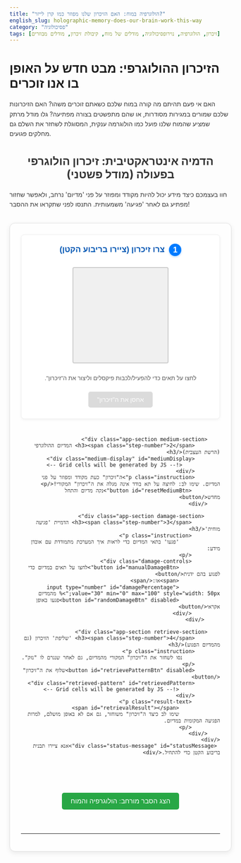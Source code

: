```yaml
---
title: "הולוגרפיה במוח: האם הזיכרון שלנו מפוזר כמו קרן לייזר?"
english_slug: holographic-memory-does-our-brain-work-this-way
category: "פסיכולוגיה"
tags: [זיכרון, הולוגרפיה, נוירופסיכולוגיה, מודלים של מוח, קיבולת זיכרון, מודלים מבוזרים]
---
```

# הזיכרון ההולוגרפי: מבט חדש על האופן בו אנו זוכרים
האם אי פעם תהיתם מה קורה במוח שלכם כשאתם זוכרים משהו? האם הזיכרונות שלכם שמורים במגירות מסודרות, או שהם מתפשטים בצורה מפתיעה? גלו מודל מרתק שמציע שהמוח שלנו פועל כמו הולוגרמה ענקית, המסוגלת לשחזר את השלם גם מחלקים פגועים.

## הדמיה אינטראקטיבית: זיכרון הולוגרפי בפעולה (מודל פשטני)
חוו בעצמכם כיצד מידע יכול להיות מקודד ומפוזר על פני 'מדיום' נרחב, ולאפשר שחזור מפתיע גם לאחר 'פגיעה' משמעותית. התנסו לפני שתקראו את ההסבר!

<div class="holographic-app">
    <div class="app-sections">
        <div class="app-section pattern-section">
            <h3><span class="step-number">1</span> צרו זיכרון (ציירו בריבוע הקטן)</h3>
            <div class="pattern-editor" id="patternEditor">
                <!-- Grid cells will be generated by JS -->
            </div>
            <p class="instruction">לחצו על תאים כדי להפעיל/לכבות פיקסלים וליצור את ה"זיכרון".</p>
            <button id="storePatternBtn" disabled>אחסן את ה"זיכרון"</button>
        </div>

        <div class="app-section medium-section">
            <h3><span class="step-number">2</span> המדיום ההולוגרפי (הרשת העצבית)</h3>
            <div class="medium-display" id="mediumDisplay">
                <!-- Grid cells will be generated by JS -->
            </div>
            <p class="instruction">ה"זיכרון" כעת מקודד ומפוזר על פני המדיום. שימו לב: לחיצה על תא בודד אינה מגלה את ה"זיכרון" המקורי!</p>
             <button id="resetMediumBtn">נקה מדיום והתחל מחדש</button>
        </div>

         <div class="app-section damage-section">
             <h3><span class="step-number">3</span> הדמיית 'פגיעה מוחית'</h3>
             <p class="instruction">
                 'פגעו' בתאי המדיום כדי לראות איך המערכת מתמודדת עם אובדן מידע:
             </p>
             <div class="damage-controls">
                 <button id="manualDamageBtn">לחצו על תאים במדיום כדי לפגוע בהם ידנית</button>
                 <span>או:</span>
                 <input type="number" id="damagePercentage" value="30" min="0" max="100" style="width: 50px;">% מהמדיום
                 <button id="randomDamageBtn" disabled>פגעו באופן אקראי</button>
             </div>
         </div>

        <div class="app-section retrieve-section">
            <h3><span class="step-number">4</span> 'שליפת' הזיכרון (גם מהמדיום הפגוע)</h3>
            <p class="instruction">
                נסו לשחזר את ה"זיכרון" המקורי מהמדיום, גם לאחר שנגרם לו "נזק".
            </p>
            <button id="retrievePatternBtn" disabled>שלוף את ה"זיכרון"</button>
            <div class="retrieved-pattern" id="retrievedPattern">
                 <!-- Grid cells will be generated by JS -->
            </div>
             <p class="result-text">
                 <span id="retrievalResult"></span>
                 שימו לב כיצד ה"זיכרון" משוחזר, גם אם לא באופן מושלם, למרות הפגיעה המקומית במדיום.
             </p>
        </div>
    </div>
     <div class="status-message" id="statusMessage">אנא ציירו תבנית בריבוע הקטן כדי להתחיל.</div>
</div>

<style>
    /* הכללים כאן קובעים את המראה של ההדמיה. הם נטענים עם קוד ה-HTML. */
    .holographic-app {
        direction: rtl;
        text-align: right;
        font-family: 'Arial', sans-serif; /* גופן נעים יותר */
        margin-top: 30px;
        padding: 25px;
        border: 1px solid #e0e0e0;
        border-radius: 12px;
        background-color: #fefefe; /* רקע בהיר */
        box-shadow: 0 4px 12px rgba(0, 0, 0, 0.08); /* צל עדין */
        display: flex; /* שימוש ב-flexbox לסידור נוח */
        flex-direction: column;
        gap: 25px;
    }

    .app-sections {
        display: grid; /* שימוש ב-grid לסידור החלקים הראשיים */
        grid-template-columns: repeat(auto-fit, minmax(280px, 1fr)); /* עמודות גמישות */
        gap: 25px;
    }

    .app-section {
        background-color: #fff;
        padding: 20px;
        border-radius: 8px;
        border: 1px solid #eee;
        box-shadow: 0 2px 6px rgba(0, 0, 0, 0.05);
        display: flex;
        flex-direction: column;
        align-items: center; /* ממורכז אופקית */
    }

     .app-section h3 {
         color: #0056b3; /* כותרת בצבע דומיננטי */
         margin-top: 0;
         margin-bottom: 15px;
         display: flex;
         align-items: center;
         font-size: 1.3em;
     }

     .step-number {
         display: inline-block;
         background-color: #007bff; /* מספר שלב בצבע כחול */
         color: white;
         border-radius: 50%;
         width: 28px;
         height: 28px;
         text-align: center;
         line-height: 28px;
         font-size: 1em;
         margin-left: 10px; /* רווח בין המספר לכותרת */
         box-shadow: 0 2px 4px rgba(0, 123, 255, 0.3);
     }

     .instruction {
         text-align: center;
         color: #555;
         font-size: 0.95em;
         margin-bottom: 15px;
     }

     .result-text {
         text-align: center;
         color: #333;
         font-size: 0.95em;
         min-height: 1.2em; /* כדי למנוע קפיצות בגובה */
     }

     .status-message {
         text-align: center;
         margin-top: 10px;
         padding: 10px;
         border-radius: 6px;
         background-color: #e9ecef;
         color: #495057;
         font-size: 0.9em;
         min-height: 1.2em;
     }


    .pattern-editor, .retrieved-pattern {
        display: grid;
        --grid-size: 8; /* Custom property for JS access */
        grid-template-columns: repeat(var(--grid-size), var(--cell-size, 25px));
        grid-template-rows: repeat(var(--grid-size), var(--cell-size, 25px));
        gap: 2px;
        border: 2px solid #cccccc; /* גבול ברור יותר */
        margin: 10px auto;
        width: fit-content;
        background-color: #f0f0f0; /* רקע בהיר לרשת */
        border-radius: 4px;
        overflow: hidden; /* כדי שהפינות המעוגלות ייראו טוב */
    }

    .medium-display {
        display: grid;
        --grid-size: 16; /* Custom property for JS access */
        grid-template-columns: repeat(var(--grid-size), var(--cell-size, 15px));
        grid-template-rows: repeat(var(--grid-size), var(--cell-size, 15px));
        gap: 1px;
        border: 2px solid #cccccc; /* גבול ברור יותר */
        margin: 10px auto;
        width: fit-content;
        background-color: #f0f0f0;
        border-radius: 4px;
        overflow: hidden;
    }

    .pattern-cell, .medium-cell, .retrieved-cell {
        width: 100%;
        height: 100%;
        background-color: #ffffff; /* Default off/empty */
        border: none; /* אין גבולות פנימיים */
        box-sizing: border-box;
        transition: background-color 0.1s ease; /* אנימציה חלקה לשינוי צבע */
    }

    .pattern-cell {
        cursor: pointer;
    }

    .pattern-cell.active {
        background-color: #000; /* פיקסל דלוק */
        box-shadow: inset 0 0 3px rgba(0,0,0,0.5); /* צל פנימי קטן */
    }

     .pattern-cell:hover:not(.active) {
         background-color: #e0e0e0; /* הדגשה במעבר עכבר */
     }

    .medium-cell {
         background-color: #e0e0e0; /* צבע ברירת מחדל של מדיום */
         cursor: pointer;
         transition: background-color 0.2s ease; /* אנימציה חלקה */
    }

     .medium-cell:hover:not(.damaged) {
         background-color: #c0c0c0; /* הדגשה במעבר עכבר */
     }

    .medium-cell.damaged {
         background-color: #ffcccc; /* הדמיית פגיעה */
         transition: background-color 0.3s ease;
    }

     .medium-cell.damaging {
          background-color: #ff6666; /* הדמיית פגיעה אקראית אנימציה */
     }

    .retrieved-cell {
        background-color: #ffffff; /* Default off */
         transition: background-color 0.5s ease; /* אנימציה לשחזור */
    }

     .retrieved-cell.active {
          /* רק כדי לסמן שהתא 'פעיל' אחרי נרמול, הצבע נקבע על ידי ה-JS */
     }

    button {
        margin: 5px auto; /* מרכוז כפתורים */
        padding: 10px 20px;
        cursor: pointer;
        border: none;
        border-radius: 5px;
        background-color: #007bff; /* כחול */
        color: white;
        font-size: 1em;
        transition: background-color 0.2s ease, opacity 0.2s ease; /* אנימציה לכפתורים */
        display: block; /* כל כפתור בשורה משלו */
    }

    button:hover:not(:disabled) {
        background-color: #0056b3; /* כחול כהה יותר במעבר עכבר */
    }

     button:disabled {
        background-color: #cccccc;
        cursor: not-allowed;
        opacity: 0.7;
    }

    .damage-controls {
        display: flex;
        align-items: center;
        justify-content: center;
        flex-wrap: wrap; /* מאפשר מעבר שורה במסכים קטנים */
        gap: 10px;
    }

    .damage-controls button {
        margin: 0; /* מבטל שוליים אוטומטיים */
        display: inline-block; /* מציג כפתורים בשורה */
    }

     .damage-controls input[type="number"] {
         padding: 8px;
         border: 1px solid #ccc;
         border-radius: 4px;
         text-align: center;
         font-size: 1em;
     }


    #explanation {
        margin-top: 40px;
        padding-top: 30px;
        border-top: 1px solid #e0e0e0;
        display: none; /* מוסתר בתחילה */
        animation: fadeIn 0.5s ease forwards; /* אנימציית הופעה */
    }

     @keyframes fadeIn {
         from { opacity: 0; }
         to { opacity: 1; }
     }

    #toggleExplanationBtn {
        display: block;
        margin: 30px auto 0; /* מרכוז הכפתור */
        background-color: #28a745; /* ירוק */
        font-size: 1.1em;
    }

    #toggleExplanationBtn:hover {
         background-color: #218838; /* ירוק כהה יותר */
    }

     h2 {
         color: #333;
         margin-bottom: 20px;
         text-align: center;
         font-size: 1.8em;
     }

     h3 {
         color: #0056b3;
         margin-top: 25px;
         margin-bottom: 10px;
         font-size: 1.4em;
     }

     p {
         margin-bottom: 15px;
         line-height: 1.6;
         color: #333;
     }

     ul {
         margin-bottom: 15px;
         line-height: 1.6;
         color: #333;
         padding-right: 20px; /* מרווח לרשימה */
     }

     li {
         margin-bottom: 8px;
     }

     /* גדלי רשת משתנים מוגדרים ב-JS */
     /* .pattern-editor, .retrieved-pattern { --cell-size: 25px; } */
     /* .medium-display { --cell-size: 15px; } */

</style>

<button id="toggleExplanationBtn">הצג הסבר מורחב: הולוגרפיה והמוח</button>

<div id="explanation">
    <h2>הסבר: זיכרון הולוגרפי והקשר המרתק למוח</h2>

    <p>דמיינו לרגע את הזיכרונות שלכם. איפה הם נמצאים במוח? האם הם מאוחסנים בקופסאות קטנות, או שהם מפוזרים בצורה הרבה יותר דינמית? מודל הזיכרון ההולוגרפי מציע פרספקטיבה מסקרנת על השאלה הזו.</p>

    <h3>מהי הולוגרמה, בעצם? לא סתם תמונה תלת-ממדית!</h3>
    כולנו מכירים הולוגרמות מחיי היום-יום - אולי על כרטיס אשראי או שטר כסף. לרוב הן נתפסות כתמונות תלת-ממדיות. אבל מהותה העמוקה יותר של הולוגרמה היא *אופן אחסון המידע* שלה. תמונה רגילה (כמו זו בטלפון שלכם) מאחסנת מידע *מקומי*: כל פיקסל מכיל מידע רק על נקודה *אחת* בסצנה. חתכו חלק מהתמונה, ואיבדתם את המידע הזה לנצח. הולוגרמה, לעומת זאת, רושמת על מדיום (כמו לוח צילום מיוחד) את *תבנית ההתאבכות* שנוצרת כאשר גלי אור (בדרך כלל לייזר) המגיעים מהאובייקט "פוגשים" גל אור אחר (גל ייחוס). התבנית הזו נראית כמו אוסף אקראי של קווים ונקודות - אין לה שום דמיון ישיר לאובייקט המקורי!

    <h3>עקרון פיזור המידע המהפכני</h3>
    הקסם האמיתי של הולוגרמה טמון בכך שכל נקודה על המדיום ההולוגרפי מכילה, בצורה מקודדת ומפוזרת, מידע על *האובייקט השלם*! זה לא אחסון ממוקד, אלא פיזור רחב. דמיינו אבן שנזרקת למים: הגלים מתפשטים על פני כל הבריכה, ולא נשארים רק בנקודת הכניסה. אחסון הולוגרפי דומה לכך.

    <h3>שליפת השלם מהחלק הקטן ביותר</h3>
    כדי "לראות" את האובייקט מההולוגרמה, מאירים עליה עם גל אור מתאים. גל זה משחזר את תבנית הגלים המקורית. והנה החלק המדהים: אם תאירו רק על *חלק קטן* מההולוגרמה, עדיין תוכלו לראות תמונה של *כל* האובייקט המקורי! היא אמנם תהיה מטושטשת יותר, כאילו "ברזולוציה" נמוכה, אבל המידע על השלם עדיין שם, מפוזר.

    <h3>קרל פריברם והמוח ההולוגרפי: תיאוריה נועזת</h3>
    בשנות ה-60 וה-70, הנוירופסיכולוג קרל פריברם, בהשראת ההולוגרפיה, הציע מודל מהפכני לזיכרון. במקום לחשוב על זיכרונות כמאוחסנים באזורים ספציפיים במוח, כמו קבצים בתיקיות, הוא שיער שהם מקודדים ומפוזרים על פני רשתות עצביות נרחבות בקליפת המוח. הוא האמין שהמוח מבצע חישובים מורכבים הדומים לטרנספורמציות פורייה, שהן הליבה המתמטית של ההולוגרפיה. במודל זה, זיכרון הוא לא נקודה בודדת, אלא תבנית פעילות מפוזרת ועשירה.

    <h3>מודלים ממוקדים מול מודלים מבוזרים</h3>
    מודלים קלאסיים ורבים עכשוויים אכן מראים שאזורים שונים במוח קשורים לסוגי זיכרון שונים (למשל, היפוקמפוס לזיכרונות חדשים, אמיגדלה לזיכרונות רגשיים). פגיעות באזורים אלה אכן פוגעות בזיכרון. אולם, מודל פריברם אינו בהכרח מבטל מודלים אלה לחלוטין. הוא מציע אולי מנגנון קידוד עמוק יותר, שבו גם אם אזור "אחראי" נפגע, המידע עדיין קיים בצורה מפוזרת ברשת רחבה יותר, ומאפשר שחזור חלקי או פגום, כפי שראיתם בהדמיה.

    <h3>לאשלי, אקיפוטנציאליות ועדויות מהמחקר</h3>
    פריברם התבסס, בין היתר, על ניסוייו המפורסמים של קרל לאשלי בשנות ה-20. לאשלי הסיק שניתן להסיר חלקים נרחבים מקליפת המוח של חולדות מאומנות, ועדיין למצוא שהן זוכרות חלקית את המבוך, בהתאם לכמות הקורטקס שנותרה, ולא למיקום הספציפי של ההסרה. הוא קרא לזה "אקיפוטנציאליות" ופיזור ה"אנגרמה" (הזיכרון). בעוד שהרעיון של אחסון מבוזר ברשתות עצביות מקובל נרחב כיום, המודל הולוגרפי ה"טהור" של פריברם, המבוסס על טרנספורמציות פורייה, נשאר שנוי במחלוקת בקהילה המדעית בשל קושי למצוא עדויות נוירוביולוגיות ישירות לכך. עם זאת, הרעיון הבסיסי של פיזור מידע ועמידות בפני פגיעה ממשיך להשפיע על מודלים עכשוויים של רשתות עצביות.

    <h3>יתרונות מודל מבוזר (הולוגרפי-למחצה): עמידות וקיבולת</h3>
    אם הזיכרון אכן מאוחסן בצורה מבוזרת, הדבר מסביר שתי תכונות מרשימות של הזיכרון האנושי:
    <ol>
        <li> **עמידות מפני פגיעה:** כפי שההדמיה מראה, אובדן של חלק מהמדיום אינו מוחק זיכרון שלם, אלא פוגע בארגונו ובהירותו. זה תואם את העובדה שפגיעות מוחיות לרוב גורמות לקשיי שליפה, עיוות או טשטוש של זיכרונות, ולא למחיקתם המוחלטת כאילו "הקובץ" נעלם.</li>
        <li> **קיבולת עצומה:** הולוגרפיה מאפשרת אחסון כמות עצומה של מידע באותו מדיום (באמצעות שימוש בזוויות שונות של גלי ייחוס). אם המוח משתמש במנגנון דומה, זה יכול להסביר את הקיבולת הכמעט בלתי מוגבלת לכאורה של הזיכרון האנושי, שבו כל נוירון וסינפסה יכולים כנראה להשתתף בקידוד זיכרונות רבים בו זמנית.</li>
    </ol>

    <p>לסיכום, מודל הזיכרון ההולוגרפי של פריברם, על אף שאינו הקונצנזוס המדעי המוחלט כיום, הוא רעיון מרתק ששינה את האופן בו חוקרים חושבים על זיכרון. הוא מדגיש את החשיבות של רשתות עצביות רחבות ופיזור מידע כבסיס לעמידות וליכולות המדהימות של הזיכרון האנושי.</p>

</div>


<script>
    /* קוד ה-JavaScript כאן מפעיל את האינטראקציה ואת ההדמיה. הוא רץ לאחר טעינת הדף. */
    document.addEventListener('DOMContentLoaded', () => {
        // קבלת הפניות לאלמנטים ב-HTML
        const patternEditor = document.getElementById('patternEditor');
        const mediumDisplay = document.getElementById('mediumDisplay');
        const retrievedPattern = document.getElementById('retrievedPattern');
        const storePatternBtn = document.getElementById('storePatternBtn');
        const retrievePatternBtn = document.getElementById('retrievePatternBtn');
        const randomDamageBtn = document.getElementById('randomDamageBtn');
        const manualDamageBtn = document.getElementById('manualDamageBtn'); // כפתור הפגיעה הידנית
        const resetMediumBtn = document.getElementById('resetMediumBtn'); // כפתור איפוס מדיום
        const damagePercentageInput = document.getElementById('damagePercentage');
        const explanationDiv = document.getElementById('explanation');
        const toggleExplanationBtn = document.getElementById('toggleExplanationBtn');
        const statusMessageDiv = document.getElementById('statusMessage'); // אלמנט להצגת הודעות סטטוס
        const retrievalResultSpan = document.getElementById('retrievalResult'); // אלמנט לתוצאות השחזור

        // הגדרות גודל הרשתות
        const PATTERN_SIZE = 8; // גודל רשת ה"זיכרון"
        const MEDIUM_SIZE = 16; // גודל רשת ה"מדיום" (רשת עצבית)
        const mediumCells = MEDIUM_SIZE * MEDIUM_SIZE;

        // מצב האפליקציה
        let pattern = Array(PATTERN_SIZE * PATTERN_SIZE).fill(0); // 0: כבוי, 1: דלוק
        let medium = Array(mediumCells).fill(0); // מאחסן ערכים מפוזרים (נקודות צפות)
        let isMediumDamaged = Array(mediumCells).fill(false); // עוקב ויזואלית אחרי תאים פגועים
        let isManualDamageMode = false; // דגל למצב פגיעה ידנית


        // --- פונקציות עזר ליצירת רשתות ---

        function createGrid(container, size, cellClass, isClickable, clickHandler) {
            container.innerHTML = ''; // ניקוי תוכן קיים
            // הגדרת גודל תא בהתאם לגודל הרשת
            const cellSize = (size === PATTERN_SIZE) ? '25px' : '15px';
            container.style.setProperty('--cell-size', cellSize);
            container.style.setProperty('--grid-size', size); // הגדרת גודל רשת בקסטום פרופרטי

            for (let i = 0; i < size * size; i++) {
                const cell = document.createElement('div');
                cell.classList.add(cellClass);
                cell.dataset.index = i; // שמירת האינדקס של התא
                if (isClickable) {
                    cell.style.cursor = 'pointer';
                    cell.addEventListener('click', () => clickHandler(i));
                }
                container.appendChild(cell);
            }
        }

        // יצירת רשתות האפליקציה
        createGrid(patternEditor, PATTERN_SIZE, 'pattern-cell', true, (index) => {
            // לוגיקה לציור תבנית
            pattern[index] = 1 - pattern[index]; // החלף מצב
            patternEditor.children[index].classList.toggle('active', pattern[index] === 1);
            // אפשר כפתור אחסון רק אם יש משהו בציור
            const hasActiveCells = pattern.some(cell => cell === 1);
            storePatternBtn.disabled = !hasActiveCells;
            updateStatusMessage(hasActiveCells ? 'כעת אחסנו את ה"זיכרון" או המשיכו לצייר.' : 'אנא ציירו תבנית בריבוע הקטן כדי להתחיל.');
        });

        createGrid(mediumDisplay, MEDIUM_SIZE, 'medium-cell', true, (index) => {
             // לוגיקה לפגיעה ידנית
             if (isManualDamageMode && !isMediumDamaged[index]) {
                 damageSingleMediumCell(index);
                 updateStatusMessage('תא נפגע ידנית. המשיכו לפגוע או עברו לשלב השליפה.');
             } else if (isMediumDamaged[index]) {
                 // הציגו הודעה שהתא כבר פגוע
                 updateStatusMessage('תא זה כבר פגוע.', 'warning');
             } else {
                 // הציגו הודעה להפעיל מצב פגיעה
                 updateStatusMessage('לחצו על "לחצו על תאים במדיום כדי לפגוע בהם ידנית" כדי לאפשר פגיעה ידנית.', 'info');
             }
        });

        createGrid(retrievedPattern, PATTERN_SIZE, 'retrieved-cell', false);


        // --- פונקציות לוגיקה הולוגרפית (הדמיה פשטנית) ---

        // פונקציית עזר לחישוב מרחק בריבוע
        function getDistanceSq(x1, y1, x2, y2) {
            const dx = x1 - x2;
            const dy = y1 - y2;
            return dx * dx + dy * dy;
        }

         // פונקציה לעדכון הודעת סטטוס
         function updateStatusMessage(message, type = 'info') {
             statusMessageDiv.textContent = message;
             statusMessageDiv.className = `status-message status-${type}`; // הוספת קלאס לפי סוג ההודעה
         }

         // פונקציה לאיפוס המדיום ומצב הנזק
         function resetMedium() {
             medium.fill(0);
             isMediumDamaged.fill(false);
             updateMediumDisplay();
             // גם נקה את השחזור
             const retrievedCells = retrievedPattern.children;
             for (let i = 0; i < PATTERN_SIZE * PATTERN_SIZE; i++) {
                retrievedCells[i].classList.remove('active');
                retrievedCells[i].style.backgroundColor = '#ffffff';
             }
              retrievalResultSpan.textContent = ''; // ניקוי תוצאות שחזור
             // אפשר/בטל כפתורים בהתאם
              storePatternBtn.disabled = !pattern.some(cell => cell === 1);
              randomDamageBtn.disabled = true; // אין מדיום לפגוע בו
              retrievePatternBtn.disabled = true; // אין מדיום לשלוף ממנו
             updateStatusMessage('המדיום נוקה. צרו או אחסנו תבנית חדשה.');
         }


        function storePattern() {
            // איפוס המדיום ומצב הנזק לפני האחסון
            resetMedium();

            updateStatusMessage('מקודד את ה"זיכרון" אל המדיום...');

            // הדמיית אחסון: כל נקודת "אור" בתבנית משפיעה על כל נקודות המדיום
            // זהו פישוט משמעותי של תהליך הולוגרפי אמיתי (שמשתמש בטרנספורמציית פורייה)
            // כאן אנו מדמים פיזור על בסיס מרחק יחסי
            for (let py = 0; py < PATTERN_SIZE; py++) {
                for (let px = 0; px < PATTERN_SIZE; px++) {
                    const patternIndex = py * PATTERN_SIZE + px;
                    if (pattern[patternIndex] === 1) { // אם הפיקסל דלוק בתבנית
                        for (let my = 0; my < MEDIUM_SIZE; my++) {
                            for (let mx = 0; mx < MEDIUM_SIZE; mx++) {
                                const mediumIndex = my * MEDIUM_SIZE + mx;
                                // חישוב עמדה יחסית של נקודת המדיום ביחס לרשת התבנית
                                const scaledMx = mx * PATTERN_SIZE / MEDIUM_SIZE;
                                const scaledMy = my * PATTERN_SIZE / MEDIUM_SIZE;
                                const distSq = getDistanceSq(px, py, scaledMx, scaledMy);
                                // תרומה יורדת עם המרחק (אבל לא אפס)
                                medium[mediumIndex] += 1.0 / (distSq + 1.0); // הוספת 1 במכנה למניעת חלוקה באפס וריכוך השפעת המרחק
                            }
                        }
                    }
                }
            }
            console.log("Pattern Stored.");
            updateMediumDisplay(); // רענון ויזואלי של המדיום (יציג רק מצב נזק)
            randomDamageBtn.disabled = false; // עכשיו אפשר לפגוע אקראית
            retrievePatternBtn.disabled = false; // עכשיו אפשר לשלוף
             manualDamageBtn.disabled = false; // עכשיו אפשר לפגוע ידנית
            updateStatusMessage('ה"זיכרון" אוחסן בהצלחה במדיום. עכשיו נסו לפגוע בו!');
        }

        // פונקציה לפגיעה בתא מדיום בודד
        function damageSingleMediumCell(index) {
            if (!isMediumDamaged[index]) {
                 medium[index] = 0; // מדמה פגיעה ע"י איפוס הערך בתא זה
                 isMediumDamaged[index] = true;
                 mediumDisplay.children[index].classList.add('damaged');
                  // הסרת קלאס אנימציה אם קיים
                 mediumDisplay.children[index].classList.remove('damaging');
                 console.log(`Cell ${index} damaged.`);
                  // לאחר פגיעה, אפשר לשלוף שוב (אם לא אחסנו מחדש)
                 retrievePatternBtn.disabled = false;
            }
        }


        function damageMedium(percentage) {
             if (!medium.some(val => val !== 0) && !isMediumDamaged.some(d => d)) {
                 updateStatusMessage("אנא אחסנו תבנית לפני שפוגעים במדיום!", 'error');
                 return;
             }
            // ודא שאיפוס מצב פגיעה ידנית
             isManualDamageMode = false;
             manualDamageBtn.textContent = 'לחצו על תאים במדיום כדי לפגוע בהם ידנית';


            updateStatusMessage(`פוגע אקראית ב-${percentage}% מהמדיום...`);

            const totalCells = MEDIUM_SIZE * MEDIUM_SIZE;
            const cellsToDamage = Math.min(totalCells, Math.floor(totalCells * (percentage / 100))); // ודא שלא עובר את סך התאים
            let damagedCount = 0;

            // יצירת רשימת אינדקסים וערבובם
            const indices = Array.from({ length: totalCells }, (_, i) => i);
             // ערבוב Fisher-Yates
             for (let i = indices.length - 1; i > 0; i--) {
                const j = Math.floor(Math.random() * (i + 1));
                [indices[i], indices[j]] = [indices[j], indices[i]];
            }

            // פגיעה ב-N התאים הראשונים מהרשימה המעורבבת
            for (let i = 0; i < cellsToDamage; i++) {
                 const indexToDamage = indices[i];
                 if (!isMediumDamaged[indexToDamage]) {
                    medium[indexToDamage] = 0; // סימולציית פגיעה
                    isMediumDamaged[indexToDamage] = true;
                    damagedCount++;
                 }
            }
            console.log(`Damaged approximately ${damagedCount} cells.`);
            updateMediumDisplay(true); // עדכון ויזואלי עם אפשרות לאנימציה
             updateStatusMessage(`פגענו ב-${damagedCount} תאים במדיום. כעת נסו לשלוף את ה"זיכרון".`);
        }

         // פונקציה לעדכון ויזואלי של המדיום (בעיקר מצב נזק)
        function updateMediumDisplay(animateDamage = false) {
             const cells = mediumDisplay.children;
             for(let i = 0; i < MEDIUM_SIZE * MEDIUM_SIZE; i++) {
                 if (isMediumDamaged[i]) {
                     cells[i].classList.add('damaged');
                     // הוספת אנימציה זמנית אם נדרש
                     if (animateDamage) {
                         cells[i].classList.add('damaging');
                          // הסרת קלאס האנימציה לאחר זמן קצר
                         setTimeout(() => {
                             cells[i].classList.remove('damaging');
                         }, 300); // זמן קצר לאנימציית ההבהוב
                     }
                      cells[i].style.backgroundColor = '#ffcccc'; // הדגשת נזק
                 } else {
                     cells[i].classList.remove('damaged');
                      cells[i].classList.remove('damaging');
                      cells[i].style.backgroundColor = '#e0e0e0'; // צבע תא בריא
                 }
             }
        }


        function retrievePattern() {
            if (!medium.some(val => val !== 0) && !isMediumDamaged.some(d => d)) {
                 updateStatusMessage("אנא אחסנו תבנית במדיום לפני שאתם מנסים לשלוף!", 'error');
                 return;
            }
             if (medium.every(val => val === 0) && isMediumDamaged.every(d => d)) {
                 updateStatusMessage("המדיום פגוע כולו. לא ניתן לשחזר דבר.", 'warning');
                  const retrievedCells = retrievedPattern.children;
                 for (let i = 0; i < PATTERN_SIZE * PATTERN_SIZE; i++) {
                     retrievedCells[i].classList.remove('active');
                     retrievedCells[i].style.backgroundColor = '#ffffff';
                 }
                  retrievalResultSpan.textContent = 'שחזור נכשל לחלוטין.';
                 return;
             }

            updateStatusMessage('משחזר את ה"זיכרון" מהמדיום...');
             retrievePatternBtn.disabled = true; // בטל כפתור בזמן השחזור

            let reconstructed = Array(PATTERN_SIZE * PATTERN_SIZE).fill(0);
            let maxVal = 0;
            let activeMediumCells = 0; // ספירת תאי מדיום שאינם פגועים


            // הדמיית שליפה: כל נקודת מדיום לא פגועה תורמת לשחזור כל נקודות ה"זיכרון"
             // נסרו רק על תאי המדיום הלא פגועים
            for (let my = 0; my < MEDIUM_SIZE; my++) {
                for (let mx = 0; mx < MEDIUM_SIZE; mx++) {
                    const mediumIndex = my * MEDIUM_SIZE + mx;
                    // רק אם התא לא פגוע וערכו אינו אפס (אפשרי אם המדיום נאופס ידנית לפני אחסון)
                    if (!isMediumDamaged[mediumIndex] && medium[mediumIndex] !== 0) {
                        activeMediumCells++;
                        const mediumValue = medium[mediumIndex]; // הערך המקודד בנקודה זו

                         for (let py = 0; py < PATTERN_SIZE; py++) {
                            for (let px = 0; px < PATTERN_SIZE; px++) {
                                const patternIndex = py * PATTERN_SIZE + px;
                                // שימוש באותה פונקציית מרחק הפוכה לתרומה
                                const scaledMx = mx * PATTERN_SIZE / MEDIUM_SIZE;
                                const scaledMy = my * PATTERN_SIZE / MEDIUM_SIZE;
                                const distSq = getDistanceSq(px, py, scaledMx, scaledMy);
                                // הוספת התרומה של תא מדיום זה לשחזור פיקסל התבנית
                                reconstructed[patternIndex] += mediumValue / (distSq + 1.0);
                            }
                        }
                    }
                }
            }

            // מצא את הערך המקסימלי בשחזור לנרמול
            maxVal = Math.max(...reconstructed);
             if (maxVal === 0) { // אם אין מה לשחזר בכלל
                 updateStatusMessage("שחזור נכשל. כנראה המדיום פגוע כולו או לא אוחסן כראוי.", 'warning');
                  retrievePatternBtn.disabled = false;
                 const retrievedCells = retrievedPattern.children;
                 for (let i = 0; i < PATTERN_SIZE * PATTERN_SIZE; i++) {
                     retrievedCells[i].classList.remove('active');
                     retrievedCells[i].style.backgroundColor = '#ffffff';
                 }
                  retrievalResultSpan.textContent = 'שחזור נכשל.';
                 return;
             }


            // נרמול והחלת סף - החלק שמחליט אם פיקסל "דלוק" או "כבוי" בשחזור
            // אפשר גם להשתמש בערך המנורמל לצבע אפור
            const threshold = maxVal * 0.3; // סף פשוט (למשל, 30% מהערך המקסימלי) - ניסוי וטעייה לתוצאה ויזואלית טובה

            const retrievedCells = retrievedPattern.children;
             let correctlyRetrieved = 0;
             let originalActiveCount = pattern.filter(val => val === 1).length;


             // אנימציה: הצגת השחזור בתהליך
             let delay = 0;
             const baseDelay = 5; // מילישניות לכל תא

            for (let i = 0; i < PATTERN_SIZE * PATTERN_SIZE; i++) {
                const cell = retrievedCells[i];
                const normalizedValue = reconstructed[i] / maxVal; // ערך בין 0 ל-1

                 // קביעת צבע גוון אפור בהתאם לערך המנורמל
                 // ככל שהערך גבוה יותר, הצבע כהה יותר (קרוב לשחור, כלומר 'דלוק')
                 const intensity = Math.min(255, Math.floor(normalizedValue * 255 * 1.8)); // הגברת הניגודיות קצת
                 const colorValue = 255 - intensity; // 255 לבן (0 intensity), 0 שחור (255 intensity)
                 const color = `rgb(${colorValue}, ${colorValue}, ${colorValue})`;


                 // החלת סף כדי להחליט אם התא נחשב 'דלוק' או 'כבוי' בשחזור הסופי (עבור חישוב דיוק)
                 const isActive = reconstructed[i] > threshold;


                 // עדכון ויזואלי עם אנימציה קלה
                 setTimeout(() => {
                     cell.style.backgroundColor = color;
                     if (isActive) {
                          cell.classList.add('active');
                      } else {
                           cell.classList.remove('active');
                       }

                      // בדיקת דיוק (אחרי ההחלטה על isActive)
                      if (isActive === (pattern[i] === 1)) {
                          correctlyRetrieved++;
                      }

                       // בסוף האנימציה של התא האחרון, עדכן את הסטטוס והתוצאה
                       if (i === (PATTERN_SIZE * PATTERN_SIZE) - 1) {
                            retrievePatternBtn.disabled = false; // החזרת כפתור לפעולה
                            const totalCells = PATTERN_SIZE * PATTERN_SIZE;
                            const accuracy = (correctlyRetrieved / totalCells) * 100;
                             // ספירת כמה פיקסלים אמורים להיות דלוקים במקור
                             const originalOn = pattern.filter(val => val === 1).length;
                             // ספירת כמה פיקסלים דולקים בשחזור
                             const retrievedOn = reconstructed.filter(val => val > threshold).length;
                             // חישוב שיעור המדיום הלא פגוע
                             const undamagedPercentage = ((mediumCells - isMediumDamaged.filter(d => d).length) / mediumCells) * 100;


                             retrievalResultSpan.textContent = ` שיעור המדיום הנותר: ${undamagedPercentage.toFixed(1)}%. דיוק השחזור: ${accuracy.toFixed(1)}% (שיעור התאים ששוחזרו נכון ביחס לתבנית המקורית). `;

                            updateStatusMessage('ה"זיכרון" שוחזר בהצלחה. שימו לב לדיוק השחזור לעומת שיעור הפגיעה במדיום.', 'success');
                       }

                 }, delay);
                 // הגדלת ההשהיה עבור התא הבא ליצירת אפקט בנייה הדרגתי
                 delay += baseDelay;

            }
             console.log("Pattern Retrieved.");
        }

        // --- Event Listeners ---
        storePatternBtn.addEventListener('click', storePattern);

        // פונקציה להפעלת/כיבוי מצב פגיעה ידנית
        manualDamageBtn.addEventListener('click', () => {
             if (!medium.some(val => val !== 0) && !isMediumDamaged.some(d => d)) {
                 updateStatusMessage("אנא אחסנו תבנית לפני שפוגעים במדיום!", 'error');
                 return;
             }

            isManualDamageMode = !isManualDamageMode; // החלפת מצב

            if (isManualDamageMode) {
                manualDamageBtn.textContent = 'בטל פגיעה ידנית';
                 manualDamageBtn.style.backgroundColor = '#dc3545'; /* צבע אדום במצב פעיל */
                 updateStatusMessage('לחצו על תאים במדיום הגדול כדי לפגוע בהם.', 'info');
            } else {
                manualDamageBtn.textContent = 'לחצו על תאים במדיום כדי לפגוע בהם ידנית';
                 manualDamageBtn.style.backgroundColor = '#007bff'; /* צבע כחול במצב רגיל */
                  updateStatusMessage('בחרו כיצד לפגוע במדיום, או שלפו את ה"זיכרון".');
            }
        });


        retrievePatternBtn.addEventListener('click', retrievePattern);

        randomDamageBtn.addEventListener('click', () => {
            const percentage = parseInt(damagePercentageInput.value, 10);
            if (!isNaN(percentage) && percentage >= 0 && percentage <= 100) {
                damageMedium(percentage);
            } else {
                updateStatusMessage("אנא הזינו אחוז פגיעה תקין (0-100).", 'warning');
                damagePercentageInput.value = 30; // איפוס לערך ברירת מחדל
            }
        });

         resetMediumBtn.addEventListener('click', resetMedium);


        // Toggle explanation visibility
        toggleExplanationBtn.addEventListener('click', () => {
            const isHidden = explanationDiv.style.display === 'none' || explanationDiv.style.display === '';
            explanationDiv.style.display = isHidden ? 'block' : 'none';
            toggleExplanationBtn.textContent = isHidden ? 'הסתר הסבר מורחב' : 'הצג הסבר מורחב: הולוגרפיה והמוח';
             // גלילה עדינה לאזור ההסבר אם הוא נפתח
             if (isHidden) {
                 explanationDiv.scrollIntoView({ behavior: 'smooth', block: 'start' });
             }
        });

        // --- אתחול ראשוני ---
         // איפוס מצב האפליקציה והודעות
        pattern.fill(0);
        medium.fill(0);
        isMediumDamaged.fill(false);
        updateMediumDisplay();

        const patternCells = patternEditor.children;
         for(let i=0; i < PATTERN_SIZE * PATTERN_SIZE; i++) {
             patternCells[i].classList.remove('active');
         }

         const retrievedCells = retrievedPattern.children;
         for(let i=0; i < PATTERN_SIZE * PATTERN_SIZE; i++) {
             retrievedCells[i].classList.remove('active');
             retrievedCells[i].style.backgroundColor = '#ffffff';
         }

        storePatternBtn.disabled = true;
        randomDamageBtn.disabled = true;
        retrievePatternBtn.disabled = true;
         manualDamageBtn.disabled = true;
         retrievalResultSpan.textContent = ''; // ניקוי תוצאות שחזור

        updateStatusMessage('ברוכים הבאים להדמיית הזיכרון ההולוגרפי! אנא ציירו תבנית בריבוע הקטן כדי להתחיל.');
        console.log("Holographic Memory App Initialized. Draw a pattern!");
    });
</script>
---